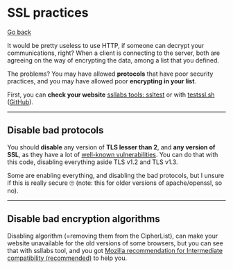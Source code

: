 # SSL practices

[Go back](../index.md#security)

It would be pretty useless to use HTTP, if someone can decrypt your communications, right? When a client is connecting to the server, both are agreeing on the way of encrypting the data, among a list that you defined.

The problems? You may have allowed **protocols** that have poor security practices, and you may have allowed poor **encrypting in your list**.

First, you can **check your website** [ssllabs tools: ssltest](https://dev.ssllabs.com/ssltest/index.html) or with [testssl.sh](https://testssl.sh/) ([GitHub](https://github.com/drwetter/testssl.sh)).

<hr class="sl">

## Disable bad protocols

You should **disable** any version of **TLS lesser than 2**, and **any version of SSL**, as they have a lot of [well-known vulnerabilities](https://en.wikipedia.org/wiki/Transport_Layer_Security#Attacks_against_TLS/SSL). You can do that with this code, disabling everything aside TLS v1.2 and TLS v1.3.

Some are enabling everything, and disabling the bad protocols, but I unsure if this is really secure 🙄 (note: this for older versions of apache/openssl, so no).

<hr class="sr">

## Disable bad encryption algorithms

Disabling algorithm (=removing them from the CipherList), can make your website unavailable for the old versions of some browsers, but you can see that with ssllabs tool, and you got [Mozilla recommendation for Intermediate compatibility (recommended)](https://wiki.mozilla.org/Security/Server_Side_TLS) to help you.